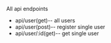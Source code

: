 All api endpoints

- api/user(get)-- all users
- api/user(post)-- register single user
- api/user/:id(get)-- get single user